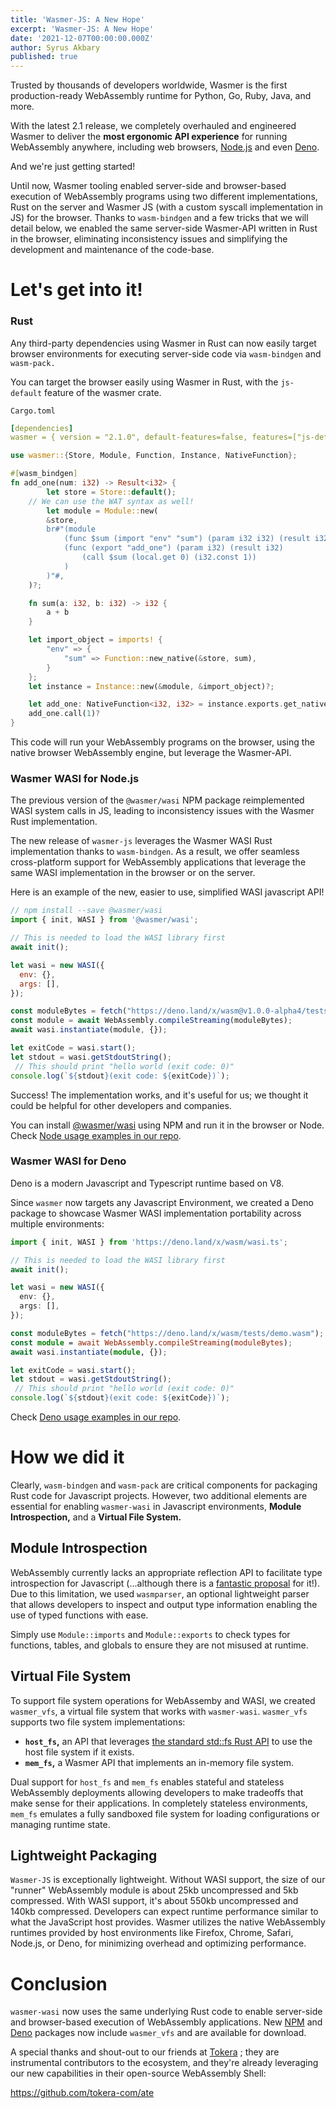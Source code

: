 ```yaml
---
title: 'Wasmer-JS: A New Hope'
excerpt: 'Wasmer-JS: A New Hope'
date: '2021-12-07T00:00:00.000Z'
author: Syrus Akbary
published: true
---
```


Trusted by thousands of developers worldwide, Wasmer is the first production-ready WebAssembly runtime for Python, Go, Ruby, Java, and more.

With the latest 2.1 release, we completely overhauled and engineered Wasmer to deliver the **most ergonomic API experience** for running WebAssembly anywhere, including web browsers, [Node.js](https://www.npmjs.com/package/@wasmer/wasi) and even [Deno](https://deno.land/x/wasm).

And we're just getting started!

Until now, Wasmer tooling enabled server-side and browser-based execution of WebAssembly programs using two different implementations, Rust on the server and Wasmer JS (with a custom syscall implementation in JS) for the browser. Thanks to `wasm-bindgen` and a few tricks that we will detail below, we enabled the same server-side Wasmer-API written in Rust in the browser, eliminating inconsistency issues and simplifying the development and maintenance of the code-base.

# Let's get into it!

### Rust

Any third-party dependencies using Wasmer in Rust can now easily target browser environments for executing server-side code via `wasm-bindgen` and `wasm-pack.`

You can target the browser easily using Wasmer in Rust, with the `js-default` feature of the wasmer crate.

`Cargo.toml`

```yaml
[dependencies]
wasmer = { version = "2.1.0", default-features=false, features=["js-default"]}
```

```rust
use wasmer::{Store, Module, Function, Instance, NativeFunction};

#[wasm_bindgen]
fn add_one(num: i32) -> Result<i32> {
		let store = Store::default();
    // We can use the WAT syntax as well!
		let module = Module::new(
        &store,
        br#"(module
            (func $sum (import "env" "sum") (param i32 i32) (result i32))
            (func (export "add_one") (param i32) (result i32)
                (call $sum (local.get 0) (i32.const 1))
            )
        )"#,
    )?;

    fn sum(a: i32, b: i32) -> i32 {
        a + b
    }

    let import_object = imports! {
        "env" => {
            "sum" => Function::new_native(&store, sum),
        }
    };
    let instance = Instance::new(&module, &import_object)?;

    let add_one: NativeFunction<i32, i32> = instance.exports.get_native_function("add_one")?;
    add_one.call(1)?
}
```

This code will run your WebAssembly programs on the browser, using the native browser WebAssembly engine, but leverage the Wasmer-API.

### Wasmer WASI for Node.js

The previous version of the `@wasmer/wasi` NPM package reimplemented WASI system calls in JS, leading to inconsistency issues with the Wasmer Rust implementation.

The new release of `wasmer-js` leverages the Wasmer WASI Rust implementation thanks to `wasm-bindgen`. As a result, we offer seamless cross-platform support for WebAssembly applications that leverage the same WASI implementation in the browser or on the server.

Here is an example of the new, easier to use, simplified WASI javascript API!

```js
// npm install --save @wasmer/wasi
import { init, WASI } from '@wasmer/wasi';

// This is needed to load the WASI library first
await init();

let wasi = new WASI({
  env: {},
  args: [],
});

const moduleBytes = fetch("https://deno.land/x/wasm@v1.0.0-alpha4/tests/demo.wasm");
const module = await WebAssembly.compileStreaming(moduleBytes);
await wasi.instantiate(module, {});

let exitCode = wasi.start();
let stdout = wasi.getStdoutString();
 // This should print "hello world (exit code: 0)"
console.log(`${stdout}(exit code: ${exitCode})`);
```

Success! The implementation works, and it's useful for us; we thought it could be helpful for other developers and companies.

You can install [@wasmer/wasi](https://www.npmjs.com/package/@wasmer/wasi) using NPM and run it in the browser or Node. Check [Node usage examples in our repo](https://github.com/wasmerio/wasmer-js/tree/main/examples/node).

### Wasmer WASI for Deno

Deno is a modern Javascript and Typescript runtime based on V8.

Since `wasmer` now targets any Javascript Environment, we created a Deno package to showcase Wasmer WASI implementation portability across multiple environments:

```ts
import { init, WASI } from 'https://deno.land/x/wasm/wasi.ts';

// This is needed to load the WASI library first
await init();

let wasi = new WASI({
  env: {},
  args: [],
});

const moduleBytes = fetch("https://deno.land/x/wasm/tests/demo.wasm");
const module = await WebAssembly.compileStreaming(moduleBytes);
await wasi.instantiate(module, {});

let exitCode = wasi.start();
let stdout = wasi.getStdoutString();
 // This should print "hello world (exit code: 0)"
console.log(`${stdout}(exit code: ${exitCode})`);
```

Check [Deno usage examples in our repo](https://github.com/wasmerio/wasmer-js/tree/main/examples/deno).

# How we did it

Clearly, `wasm-bindgen` and `wasm-pack` are critical components for packaging Rust code for Javascript projects. However, two additional elements are essential for enabling `wasmer-wasi` in Javascript environments, **Module Introspection,** and a **Virtual File System.**

## Module Introspection

WebAssembly currently lacks an appropriate reflection API to facilitate type introspection for Javascript (...although there is a [fantastic proposal](https://github.com/WebAssembly/js-types/blob/master/proposals/js-types/Overview.md) for it!). Due to this limitation, we used `wasmparser`, an optional lightweight parser that allows developers to inspect and output type information enabling the use of typed functions with ease.

Simply use `Module::imports` and `Module::exports` to check types for functions, tables, and globals to ensure they are not misused at runtime.

## Virtual File System

To support file system operations for WebAssemby and WASI, we created `wasmer_vfs`, a virtual file system that works with `wasmer-wasi`. `wasmer_vfs` supports two file system implementations:

- **`host_fs`,** an API that leverages [the standard std::fs Rust API](https://doc.rust-lang.org/std/fs/) to use the host file system if it exists.
- **`mem_fs`,** a Wasmer API that implements an in-memory file system.

Dual support for `host_fs` and `mem_fs` enables stateful and stateless WebAssembly deployments allowing developers to make tradeoffs that make sense for their applications. In completely stateless environments, `mem_fs` emulates a fully sandboxed file system for loading configurations or managing runtime state.

## Lightweight Packaging

`Wasmer-JS` is exceptionally lightweight. Without WASI support, the size of our "runner" WebAssembly module is about 25kb uncompressed and 5kb compressed. With WASI support, it's about 550kb uncompressed and 140kb compressed. Developers can expect runtime performance similar to what the JavaScript host provides. Wasmer utilizes the native WebAssembly runtimes provided by host environments like Firefox, Chrome, Safari, Node.js, or Deno, for minimizing overhead and optimizing performance.

# Conclusion

`wasmer-wasi` now uses the same underlying Rust code to enable server-side and browser-based execution of WebAssembly applications. New [NPM](https://www.npmjs.com/package/@wasmer/wasi) and [Deno](https://deno.land/x/wasm) packages now include `wasmer_vfs` and are available for download.

A special thanks and shout-out to our friends at <a href="https://tokera.com" target="_blank">Tokera</a>
; they are instrumental contributors to the ecosystem, and they're already leveraging our new capabilities in their open-source WebAssembly Shell:

<a href="https://github.com/tokera-com/ate" target="_blank">https://github.com/tokera-com/ate</a>
